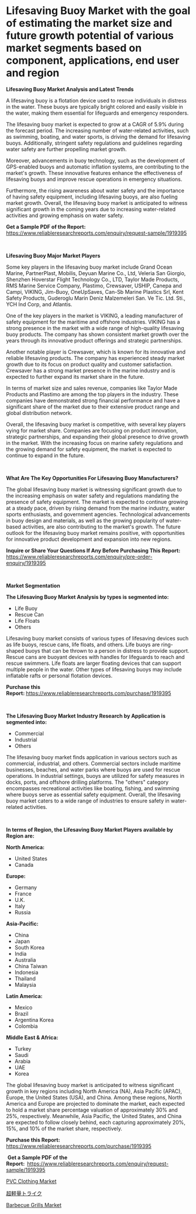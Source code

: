 <p><h1>Lifesaving Buoy Market with the goal of estimating the market size and future growth potential of various market segments based on component, applications, end user and region</h1></p><p><strong>Lifesaving Buoy Market Analysis and Latest Trends</strong></p>
<p><p>A lifesaving buoy is a flotation device used to rescue individuals in distress in the water. These buoys are typically bright colored and easily visible in the water, making them essential for lifeguards and emergency responders.</p><p>The lifesaving buoy market is expected to grow at a CAGR of 5.9% during the forecast period. The increasing number of water-related activities, such as swimming, boating, and water sports, is driving the demand for lifesaving buoys. Additionally, stringent safety regulations and guidelines regarding water safety are further propelling market growth.</p><p>Moreover, advancements in buoy technology, such as the development of GPS-enabled buoys and automatic inflation systems, are contributing to the market's growth. These innovative features enhance the effectiveness of lifesaving buoys and improve rescue operations in emergency situations.</p><p>Furthermore, the rising awareness about water safety and the importance of having safety equipment, including lifesaving buoys, are also fueling market growth. Overall, the lifesaving buoy market is anticipated to witness significant growth in the coming years due to increasing water-related activities and growing emphasis on water safety.</p></p>
<p><strong>Get a Sample PDF of the Report:&nbsp;</strong> <a href="https://www.reliableresearchreports.com/enquiry/request-sample/1919395">https://www.reliableresearchreports.com/enquiry/request-sample/1919395</a></p>
<p>&nbsp;</p>
<p><strong>Lifesaving Buoy Major Market Players</strong></p>
<p><p>Some key players in the lifesaving buoy market include Grand Ocean Marine, PartnerPlast, Mobilis, Deyuan Marine Co., Ltd, Veleria San Giorgio, Shenzhen Hoverstar Flight Technology Co., LTD, Taylor Made Products, RMS Marine Service Company, Plastimo, Crewsaver, USHIP, Canepa and Campi, VIKING, Jim-Buoy, OneUpSaves, Can-Sb Marine Plastics Srl, Kent Safety Products, Guderoglu Marin Deniz Malzemeleri San. Ve Tic. Ltd. Sti., YCH Ind Corp, and Atlantis.</p><p>One of the key players in the market is VIKING, a leading manufacturer of safety equipment for the maritime and offshore industries. VIKING has a strong presence in the market with a wide range of high-quality lifesaving buoy products. The company has shown consistent market growth over the years through its innovative product offerings and strategic partnerships.</p><p>Another notable player is Crewsaver, which is known for its innovative and reliable lifesaving products. The company has experienced steady market growth due to its focus on product quality and customer satisfaction. Crewsaver has a strong market presence in the marine industry and is expected to further expand its market share in the future.</p><p>In terms of market size and sales revenue, companies like Taylor Made Products and Plastimo are among the top players in the industry. These companies have demonstrated strong financial performance and have a significant share of the market due to their extensive product range and global distribution network.</p><p>Overall, the lifesaving buoy market is competitive, with several key players vying for market share. Companies are focusing on product innovation, strategic partnerships, and expanding their global presence to drive growth in the market. With the increasing focus on marine safety regulations and the growing demand for safety equipment, the market is expected to continue to expand in the future.</p></p>
<p>&nbsp;</p>
<p><strong>What Are The Key Opportunities For Lifesaving Buoy Manufacturers?</strong></p>
<p><p>The global lifesaving buoy market is witnessing significant growth due to the increasing emphasis on water safety and regulations mandating the presence of safety equipment. The market is expected to continue growing at a steady pace, driven by rising demand from the marine industry, water sports enthusiasts, and government agencies. Technological advancements in buoy design and materials, as well as the growing popularity of water-based activities, are also contributing to the market's growth. The future outlook for the lifesaving buoy market remains positive, with opportunities for innovative product development and expansion into new regions.</p></p>
<p><strong>Inquire or Share Your Questions If Any Before Purchasing This Report:</strong> <a href="https://www.reliableresearchreports.com/enquiry/pre-order-enquiry/1919395">https://www.reliableresearchreports.com/enquiry/pre-order-enquiry/1919395</a></p>
<p>&nbsp;</p>
<p><strong>Market Segmentation</strong></p>
<p><strong>The Lifesaving Buoy Market Analysis by types is segmented into:</strong></p>
<p><ul><li>Life Buoy</li><li>Rescue Can</li><li>Life Floats</li><li>Others</li></ul></p>
<p><p>Lifesaving buoy market consists of various types of lifesaving devices such as life buoys, rescue cans, life floats, and others. Life buoys are ring-shaped buoys that can be thrown to a person in distress to provide support. Rescue cans are buoyant devices with handles for lifeguards to reach and rescue swimmers. Life floats are larger floating devices that can support multiple people in the water. Other types of lifesaving buoys may include inflatable rafts or personal flotation devices.</p></p>
<p><strong>Purchase this Report:&nbsp;</strong><a href="https://www.reliableresearchreports.com/purchase/1919395">https://www.reliableresearchreports.com/purchase/1919395</a></p>
<p>&nbsp;</p>
<p><strong>The Lifesaving Buoy Market Industry Research by Application is segmented into:</strong></p>
<p><ul><li>Commercial</li><li>Industrial</li><li>Others</li></ul></p>
<p><p>The lifesaving buoy market finds application in various sectors such as commercial, industrial, and others. Commercial sectors include maritime businesses, beaches, and water parks where buoys are used for rescue operations. In industrial settings, buoys are utilized for safety measures in docks, ports, and offshore drilling platforms. The "others" category encompasses recreational activities like boating, fishing, and swimming where buoys serve as essential safety equipment. Overall, the lifesaving buoy market caters to a wide range of industries to ensure safety in water-related activities.</p></p>
<p>&nbsp;</p>
<p><strong>In terms of Region, the Lifesaving Buoy Market Players available by Region are:</strong></p>
<p>
    <p> <strong> North America: </strong>
        <ul>
            <li>United States</li>
            <li>Canada</li>
        </ul>
        </p> 
    <p> <strong> Europe: </strong>
        <ul>
            <li>Germany</li>
            <li>France</li>
            <li>U.K.</li>
            <li>Italy</li>
            <li>Russia</li>
        </ul>
        </p> 
    <p> <strong> Asia-Pacific: </strong>
        <ul>
            <li>China</li>
            <li>Japan</li>
            <li>South Korea</li>
            <li>India</li>
            <li>Australia</li>
            <li>China Taiwan</li>
            <li>Indonesia</li>
            <li>Thailand</li>
            <li>Malaysia</li>
        </ul>
        </p> 
    <p> <strong> Latin America: </strong>
        <ul>
            <li>Mexico</li>
            <li>Brazil</li>
            <li>Argentina Korea</li>
            <li>Colombia</li>
        </ul>
        </p> 
    <p> <strong> Middle East & Africa: </strong>
        <ul>
            <li>Turkey</li>
            <li>Saudi</li>
            <li>Arabia</li>
            <li>UAE</li>
            <li>Korea</li>
        </ul>
    </p>
    </p>
<p><p>The global lifesaving buoy market is anticipated to witness significant growth in key regions including North America (NA), Asia Pacific (APAC), Europe, the United States (USA), and China. Among these regions, North America and Europe are projected to dominate the market, each expected to hold a market share percentage valuation of approximately 30% and 25%, respectively. Meanwhile, Asia Pacific, the United States, and China are expected to follow closely behind, each capturing approximately 20%, 15%, and 10% of the market share, respectively.</p></p>
<p><strong>Purchase this Report: </strong><a href="https://www.reliableresearchreports.com/purchase/1919395">https://www.reliableresearchreports.com/purchase/1919395</a></p>
<p>&nbsp;<strong>Get a Sample PDF of the Report:&nbsp;&nbsp;</strong><a href="https://www.reliableresearchreports.com/enquiry/request-sample/1919395">https://www.reliableresearchreports.com/enquiry/request-sample/1919395</a></p>
<p><strong></strong></p>
<p><p><a href="https://github.com/arionmp/Market-Research-Report-List-2/blob/main/pvc-clothing-market.md">PVC Clothing Market</a></p><p><a href="https://medium.com/@fabianhoncescu2022/%E3%82%A6%E3%83%AB%E3%83%88%E3%83%A9%E3%83%A9%E3%82%A4%E3%83%88-%E3%83%88%E3%83%A9%E3%82%A4%E3%82%AF%E3%82%B9%E5%B8%82%E5%A0%B4%E3%81%AF-%E5%B8%82%E5%A0%B4%E3%82%B7%E3%82%A7%E3%82%A2-%E3%82%B5%E3%82%A4%E3%82%BA-%E3%81%9D%E3%81%97%E3%81%A62031%E5%B9%B4%E3%81%BE%E3%81%A7%E3%81%AE%E4%BA%88%E6%B8%AC%E3%81%AB%E7%84%A6%E7%82%B9%E3%82%92%E5%BD%93%E3%81%A6%E3%81%A6%E3%81%84%E3%81%BE%E3%81%99-5f17266c5e8d">超軽量トライク</a></p><p><a href="https://github.com/pgtimber/Market-Research-Report-List-1/blob/main/barbecue-grills-market.md">Barbecue Grills Market</a></p></p>
